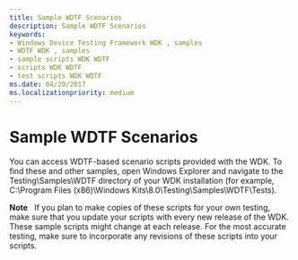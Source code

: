 ```yaml
---
title: Sample WDTF Scenarios
description: Sample WDTF Scenarios
keywords:
- Windows Device Testing Framework WDK , samples
- WDTF WDK , samples
- sample scripts WDK WDTF
- scripts WDK WDTF
- test scripts WDK WDTF
ms.date: 04/20/2017
ms.localizationpriority: medium
---
```


# Sample WDTF Scenarios


You can access WDTF-based scenario scripts provided with the WDK. To find these and other samples, open Windows Explorer and navigate to the Testing\\Samples\\WDTF directory of your WDK installation (for example, C:\\Program Files (x86)\\Windows Kits\\8.0\\Testing\\Samples\\WDTF\\Tests).

**Note**   If you plan to make copies of these scripts for your own testing, make sure that you update your scripts with every new release of the WDK. These sample scripts might change at each release. For the most accurate testing, make sure to incorporate any revisions of these scripts into your scripts.

 

 

 




